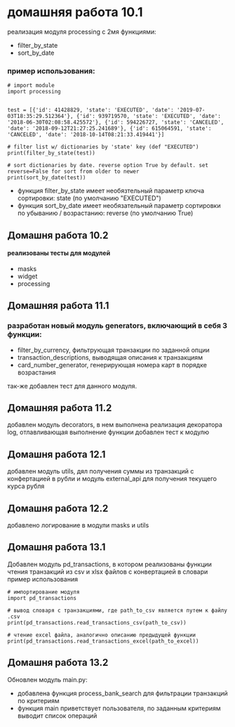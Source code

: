 # домашняя работа 10.1
реализация модуля processing c 2мя функциями:
- filter_by_state
- sort_by_date

### пример использования:
```
# import module
import processing 


test = [{'id': 41428829, 'state': 'EXECUTED', 'date': '2019-07-03T18:35:29.512364'}, {'id': 939719570, 'state': 'EXECUTED', 'date': '2018-06-30T02:08:58.425572'}, {'id': 594226727, 'state': 'CANCELED', 'date': '2018-09-12T21:27:25.241689'}, {'id': 615064591, 'state': 'CANCELED', 'date': '2018-10-14T08:21:33.419441'}]

# filter list w/ dictionaries by 'state' key (def "EXECUTED")
print(filter_by_state(test))

# sort dictionaries by date. reverse option True by default. set reverse=False for sort from older to newer
print(sort_by_date(test))
```
- функция filter_by_state имеет необязтельный параметр ключа сортировки: state (по умолчанию "EXECUTED")
- функция sort_by_date имеет необязательный параметр сортировки по убыванию / возрастанию: reverse (по умолчанию True)

## Домашня работа 10.2
#### реализованы тесты для модулей
- masks
- widget
- processing

## Домашняя работа 11.1
### разработан новый модуль generators, включающий в себя 3 функции:
- filter_by_currency, фильтрующая транзакции по заданной опции
- transaction_descriptions, выводящая описания к транзакциям
- card_number_generator, генерирующая номера карт в порядке возрастания

так-же добавлен тест для данного модуля.

## Домашняя работа 11.2
добавлен модуль decorators, в нем выполнена реализация декоратора log, отлавливающая выполнение функции
добавлен тест к модулю

## Домашня работа 12.1
добавлен модуль utils, дял получения суммы из транзакций с конфертацией в рубли
и модуль external_api для получения текущего курса рубля

## Домашня работа 12.2
 добавлено логирование в модули masks и utils
 
## Домашня работа 13.1
 Добавлен модуль pd_transactions, в котором реализованы функции чтения транзакций из csv и xlsx файлов с конвертацией в словари
 пример использования
 ```
# импортирование модуля
import pd_transactions

# вывод словаря с транзакциями, где path_to_csv является путем к файлу .csv
print(pd_transactions.read_transactions_csv(path_to_csv))

# чтение excel файла, аналогично описанию предыдущей функции
print(pd_transactions.read_transactions_excel(path_to_excel))

```

## Домашня работа 13.2

Обновлен модуль main.py:
- добавлена функция process_bank_search для 
  фильтрации транзакций по критериям
- функция main приветствует пользователя, по заданным критериям выводит список операций